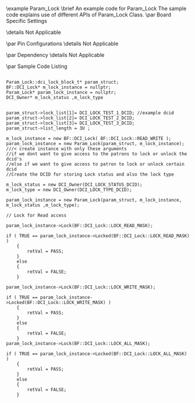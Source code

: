 \example  Param_Lock 
\brief    An example code for Param_Lock
          The sample code explains use of different APIs of Param_Lock Class.
\par Board Specific Settings  

 \details Not Applicable 
 
 \par Pin Configurations 
 \details Not Applicable

 \par Dependency
 \details Not Applicable
 
 \par Sample Code Listing

~~~~{.cpp}

Param_Lock::dci_lock_block_t* param_struct;
BF::DCI_Lock* m_lock_instance = nullptr;
Param_Lock* param_lock_instance = nullptr;
DCI_Owner* m_lock_status ,m_lock_type


param_struct->lock_list[1]= DCI_LOCK_TEST_1_DCID; //example dcid
param_struct->lock_list[2]= DCI_LOCK_TEST_2_DCID;
param_struct->lock_list[3]= DCI_LOCK_TEST_3_DCID;
param_struct->list_length = 3U ;

m_lock_instance = new BF::DCI_Lock( BF::DCI_Lock::READ_WRITE );
param_lock_instance = new Param_Lock(param_struct, m_lock_instance); ///< create instance with only these arguments 
//if we dont want to give access to the patrons to lock or unlock the dcid's
//else if we want to give access to patron to lock or unlock certain dcid
//Create the DCID for storing Lock status and also the lock type 

m_lock_status = new DCI_Owner(DCI_LOCK_STATUS_DCID);
m_lock_type = new DCI_Owner(DCI_LOCK_TYPE_DCID);

param_lock_instance = new Param_Lock(param_struct, m_lock_instance, m_lock_status ,m_lock_type);

// Lock for Read access

param_lock_instance->Lock(BF::DCI_Lock::LOCK_READ_MASK);

if ( TRUE == param_lock_instance->Locked(BF::DCI_Lock::LOCK_READ_MASK) )
	{
		retVal = PASS;
	}
	else
	{
		retVal = FALSE;
	}

param_lock_instance->Lock(BF::DCI_Lock::LOCK_WRITE_MASK);

if ( TRUE == param_lock_instance->Locked(BF::DCI_Lock::LOCK_WRITE_MASK) )
	{
		retVal = PASS;
	}
	else
	{
		retVal = FALSE;
	}
param_lock_instance->Lock(BF::DCI_Lock::LOCK_ALL_MASK);

if ( TRUE == param_lock_instance->Locked(BF::DCI_Lock::LOCK_ALL_MASK) )
	{
		retVal = PASS;
	}
	else
	{
		retVal = FALSE;
	}
~~~~
